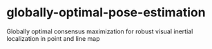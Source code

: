 # globally-optimal-pose-estimation
Globally optimal consensus maximization for robust visual inertial localization in point and line map
